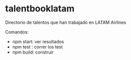 # talentbooklatam
Directorio de talentos que han trabajado en LATAM Airlines

Comandos:
- npm start: ver resultados
- npm test : correr los test
- npm build: construir
